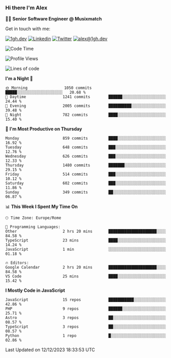 ### Hi there I'm Alex

👨‍💻 __Senior Software Engineer @ Musixmatch__

Get in touch with me:

[![1gh.dev](https://img.shields.io/static/v1?label=1gh.dev&message=%20&color=red&logo=&style=flat-square&logoColor=white)](https://www.1gh.dev/)
[![Linkedin](https://img.shields.io/static/v1?label=Linkedin&message=%20&color=blue&logo=Linkedin&style=flat-square&logoColor=white)](https://linkedin.com/in/alexghirelli)
[![Twitter](https://img.shields.io/static/v1?label=Twitter&message=%20&color=blue&logo=Twitter&style=flat-square&logoColor=white)](https://twitter.com/alexGhirelli)
[![alex@1gh.dev](https://img.shields.io/static/v1?label=alex@1gh.dev&message=%20&color=red&logo=gmail&style=flat-square&logoColor=white)](mailto:alex@1gh.dev)

<!--START_SECTION:waka-->
![Code Time](http://img.shields.io/badge/Code%20Time-7%2C638%20hrs%204%20mins-blue)

![Profile Views](http://img.shields.io/badge/Profile%20Views-0-blue)

![Lines of code](https://img.shields.io/badge/From%20Hello%20World%20I%27ve%20Written-23.9%20million%20lines%20of%20code-blue)

**I'm a Night 🦉** 

```text
🌞 Morning                1050 commits        █████░░░░░░░░░░░░░░░░░░░░   20.68 % 
🌆 Daytime                1241 commits        ██████░░░░░░░░░░░░░░░░░░░   24.44 % 
🌃 Evening                2005 commits        ██████████░░░░░░░░░░░░░░░   39.48 % 
🌙 Night                  782 commits         ████░░░░░░░░░░░░░░░░░░░░░   15.40 % 
```
📅 **I'm Most Productive on Thursday** 

```text
Monday                   859 commits         ████░░░░░░░░░░░░░░░░░░░░░   16.92 % 
Tuesday                  648 commits         ███░░░░░░░░░░░░░░░░░░░░░░   12.76 % 
Wednesday                626 commits         ███░░░░░░░░░░░░░░░░░░░░░░   12.33 % 
Thursday                 1480 commits        ███████░░░░░░░░░░░░░░░░░░   29.15 % 
Friday                   514 commits         ███░░░░░░░░░░░░░░░░░░░░░░   10.12 % 
Saturday                 602 commits         ███░░░░░░░░░░░░░░░░░░░░░░   11.86 % 
Sunday                   349 commits         ██░░░░░░░░░░░░░░░░░░░░░░░   06.87 % 
```


📊 **This Week I Spent My Time On** 

```text
🕑︎ Time Zone: Europe/Rome

💬 Programming Languages: 
Other                    2 hrs 20 mins       █████████████████████░░░░   84.58 % 
TypeScript               23 mins             ████░░░░░░░░░░░░░░░░░░░░░   14.24 % 
JavaScript               1 min               ░░░░░░░░░░░░░░░░░░░░░░░░░   01.18 % 

🔥 Editors: 
Google Calendar          2 hrs 20 mins       █████████████████████░░░░   84.58 % 
VS Code                  25 mins             ████░░░░░░░░░░░░░░░░░░░░░   15.42 % 
```

**I Mostly Code in JavaScript** 

```text
JavaScript               15 repos            ███████████░░░░░░░░░░░░░░   42.86 % 
PHP                      9 repos             ██████░░░░░░░░░░░░░░░░░░░   25.71 % 
Astro                    3 repos             ██░░░░░░░░░░░░░░░░░░░░░░░   08.57 % 
TypeScript               3 repos             ██░░░░░░░░░░░░░░░░░░░░░░░   08.57 % 
Python                   1 repo              █░░░░░░░░░░░░░░░░░░░░░░░░   02.86 % 
```




 Last Updated on 12/12/2023 18:33:53 UTC
<!--END_SECTION:waka-->
